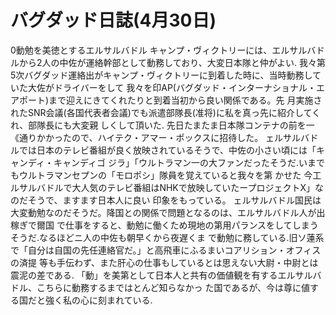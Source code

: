 # バグダッド日誌(4月30日)

0動勉を美徳とするエルサルバドル
キャンプ・ヴィクトリーには、エルサルバドルから2人の中佐が運絡幹部として動務しており、大変日本隊と仲がよい.
我々第5次バグダッド運絡出がキャンプ・ヴィクトリーに到着した時に、当時動務していた大佐がドライバーをして
我々を印AP(バグダッド・インターナショナル・エアポート)まで迎えにきてくれたりと到着当初から良い関係である。先
月実施されたSNR会議(各国代表者会議)でも派遣部隊長(准将)に私を真っ先に紹介してくれ、部隊長にも大変親
しくして頂いた.
先日たまたま日本隊コンテナの前を一《通りかかったので、ハイテク・アマー・ポックスに招待した。
ェルサルバドルでは日本のテレビ番組が良く放映されているそうで、中佐の小さい頃には「キャンディ・キャンディゴ
ジラ」「ウルトラマン一の大ファンだったそうだ.いまでもウルトラマンセプンの「モロポシ」隊員を覚えていると我々を第
かせた
今工ルサルバドルで大人気のテレビ番組はNHKで放映していたープロジェクトX」なのだそうで、ますます日本人に良い
印象をもっている。
ェルサルバドル国民は大変動勉なのだそうだ。降国との関係で問題となるのは、エルサルバドル人が出稼ぎで爾国
で仕事をすると、動勉に働くため現地の第用パランスをしてしまうそうだ.なるほどニ人の中佐も朝早くから夜遅くま
で動勉に務している.旧ソ蓮系で「自分は自国の先任連絡官だ。」と高飛車にふるまいコアリション・オフィスの済提
等も手伝わず、また肝心の仕事もしているとは思えない大尉・中尉とは震泥の差である.
「動」を美第として日本人と共有の価値観を有するエルサルバドル、こちらに動務するまではとんど知らなかっ
た国であるが、今は尊に値する国だと強く私の心に刻まれている.
